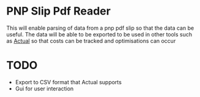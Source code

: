 # PNP Slip Pdf Reader

This will enable parsing of data from a pnp pdf slip so that the data can be useful.
The data will be able to be exported to be used in other tools such as [Actual](https://github.com/actualbudget/actual-server) so that costs can be tracked and optimisations can occur

# TODO
- Export to CSV format that Actual supports
- Gui for user interaction